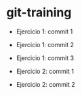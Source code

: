 # git-training
* Ejercicio 1: commit 1
* Ejercicio 1: commit 2
* Ejercicio 1: commit 3

* Ejercicio 2: commit 1
* Ejercicio 2: commit 2
